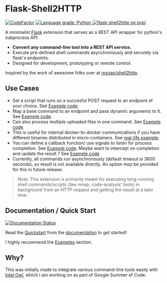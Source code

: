 # Flask-Shell2HTTP

[![CodeFactor](https://www.codefactor.io/repository/github/eshaan7/flask-shell2http/badge)](https://www.codefactor.io/repository/github/eshaan7/flask-shell2http)
<a href="https://lgtm.com/projects/g/Eshaan7/Flask-Shell2HTTP/context:python">
  <img alt="Language grade: Python" src="https://img.shields.io/lgtm/grade/python/g/Eshaan7/Flask-Shell2HTTP.svg?logo=lgtm&logoWidth=18"/>
</a>
[![flask-shell2http on pypi](https://img.shields.io/pypi/v/flask-shell2http)](https://pypi.org/project/Flask-Shell2HTTP/)

A minimalist [Flask](https://github.com/pallets/flask) extension that serves as a REST API wrapper for python's subprocess API.

- **Convert any command-line tool into a REST API service.**
- Execute pre-defined shell commands asynchronously and securely via flask's endpoints.
- Designed for development, prototyping or remote control.

Inspired by the work of awesome folks over at [msoap/shell2http](https://github.com/msoap/shell2http).

## Use Cases

- Set a script that runs on a succesful POST request to an endpoint of your choice. See [Example code](examples/run_script.py).
- Map a base command to an endpoint and pass dynamic arguments to it. See [Example code](examples/basic.py).
- Can also process multiple uploaded files in one command. See [Example code](examples/multiple_files.py).
- This is useful for internal docker-to-docker communications if you have different binaries distributed in micro-containers. See [real-life example](https://github.com/intelowlproject/IntelOwl/blob/develop/integrations/peframe/app.py).
- You can define a callback function/ use signals to listen for process completion. See [Example code](examples/with_callback.py). Meybe want to intercept on completion and update the result ? See [Example code](examples/custom_save_fn.py)
- Currently, all commands run asynchronously (default timeout is 3600 seconds), so result is not available directly. An option _may_ be provided for this in future release.

> Note: This extension is primarily meant for executing long-running
> shell commands/scripts (like nmap, code-analysis' tools) in background from an HTTP request and getting the result at a later time.

## Documentation / Quick Start

[![Documentation Status](https://readthedocs.org/projects/flask-shell2http/badge/?version=latest)](https://flask-shell2http.readthedocs.io/en/latest/?badge=latest)

Read the [Quickstart](https://flask-shell2http.readthedocs.io/en/stable/Quickstart.html) 
from the [documentation](https://flask-shell2http.readthedocs.io/) to get started!

I highly recommend the [Examples](https://flask-shell2http.readthedocs.io/en/stable/Examples.html) section.

## Why?

This was initially made to integrate various command-line tools easily with [Intel Owl](https://github.com/intelowlproject/IntelOwl), which I am working on as part of Google Summer of Code.


